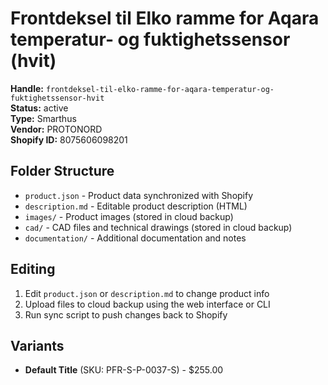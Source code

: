 # Frontdeksel til Elko ramme for Aqara temperatur- og fuktighetssensor (hvit)

**Handle:** `frontdeksel-til-elko-ramme-for-aqara-temperatur-og-fuktighetssensor-hvit`  
**Status:** active  
**Type:** Smarthus  
**Vendor:** PROTONORD  
**Shopify ID:** 8075606098201  

## Folder Structure

- `product.json` - Product data synchronized with Shopify
- `description.md` - Editable product description (HTML)
- `images/` - Product images (stored in cloud backup)
- `cad/` - CAD files and technical drawings (stored in cloud backup)
- `documentation/` - Additional documentation and notes

## Editing

1. Edit `product.json` or `description.md` to change product info
2. Upload files to cloud backup using the web interface or CLI
3. Run sync script to push changes back to Shopify

## Variants

- **Default Title** (SKU: PFR-S-P-0037-S) - $255.00
